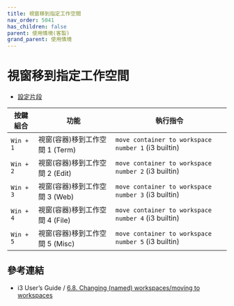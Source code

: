 ```yaml
---
title: 視窗移到指定工作空間
nav_order: 5041
has_children: false
parent: 使用情境(客製)
grand_parent: 使用情境
---
```



# 視窗移到指定工作空間


* [設定片段](https://github.com/samwhelp/note-about-i3wm/blob/gh-pages/_demo/config/i3wm-config/main/config/i3/share/gen/i3wm-gen-rc/Section/Subject/Window/Keybind/MoveToWorkspace.conf)

| 按鍵組合          | 功能     | 執行指令         |
| --------- | -------------------------------------------- | --------------------------------------------------- |
| `Win + 1` | 視窗(容器)移到工作空間 1 (Term) | `move container to workspace number 1` (i3 builtin) |
| `Win + 2` | 視窗(容器)移到工作空間 2 (Edit) | `move container to workspace number 2` (i3 builtin) |
| `Win + 3` | 視窗(容器)移到工作空間 3 (Web)  | `move container to workspace number 3` (i3 builtin) |
| `Win + 4` | 視窗(容器)移到工作空間 4 (File) | `move container to workspace number 4` (i3 builtin) |
| `Win + 5` | 視窗(容器)移到工作空間 5 (Misc) | `move container to workspace number 5` (i3 builtin) |



## 參考連結

* i3 User’s Guide / [6.8. Changing (named) workspaces/moving to workspaces](https://i3wm.org/docs/userguide.html#_changing_named_workspaces_moving_to_workspaces)
